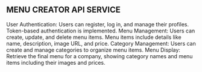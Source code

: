 ## MENU CREATOR API SERVICE

User Authentication: Users can register, log in, and manage their profiles. Token-based authentication is implemented.
Menu Management: Users can create, update, and delete menu items. Menu items include details like name, description, image URL, and price.
Category Management: Users can create and manage categories to organize menu items.
Menu Display: Retrieve the final menu for a company, showing category names and menu items including their images and prices.
